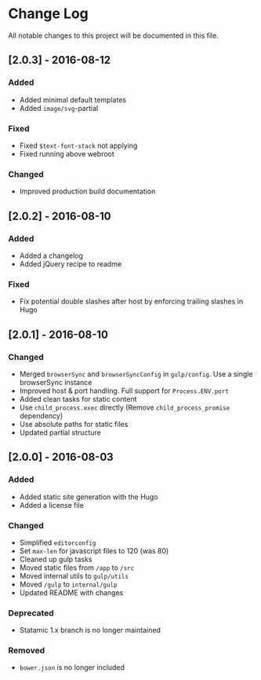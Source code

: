 # Change Log
All notable changes to this project will be documented in this file.
## [2.0.3] - 2016-08-12
### Added
- Added minimal default templates
- Added `image/svg`-partial

### Fixed
- Fixed `$text-font-stack` not applying
- Fixed running above webroot

### Changed
- Improved production build documentation

## [2.0.2] - 2016-08-10
### Added
- Added a changelog
- Added jQuery recipe to readme

### Fixed
- Fix potential double slashes after host by enforcing trailing slashes in Hugo

## [2.0.1] - 2016-08-10

### Changed
- Merged `browserSync` and `browserSyncConfig` in `gulp/config`. Use a single browserSync instance
- Improved host & port handling. Full support for `Process.ENV.port`
- Added clean tasks for static content
- Use `child_process.exec` directly (Remove `child_process_promise` dependency)
- Use absolute paths for static files
- Updated partial structure

## [2.0.0] - 2016-08-03

### Added
- Added static site generation with the Hugo
- Added a license file

### Changed
- Simplified `editorconfig`
- Set `max-len` for javascript files to 120 (was 80)
- Cleaned up gulp tasks
- Moved static files from `/app` to `/src`
- Moved internal utils to `gulp/utils`
- Moved `/gulp` to `internal/gulp`
- Updated README with changes

### Deprecated
- Statamic 1.x branch is no longer maintained

### Removed
- `bower.json` is no longer included
